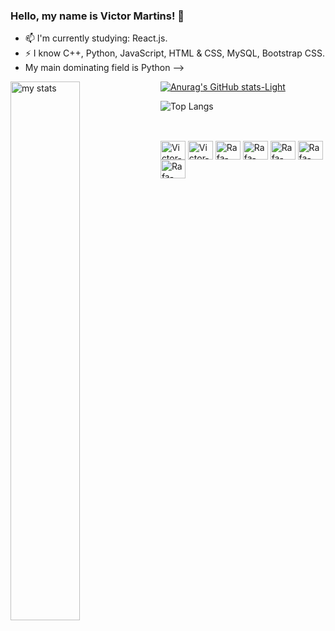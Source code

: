 ### Hello, my name is Victor Martins! 🕺

- 📫 I'm currently studying: React.js.
- ⚡ I know C++, Python, JavaScript, HTML & CSS, MySQL, Bootstrap CSS.
- My main dominating field is Python
-->

<img alt = "my stats" align = "left" width = "47%" src = "https://github-readme-stats.vercel.app/api?username=EmperorOfCoding&show_icons=true&theme=radical#gh-dark-mode-only)](https://github.com/anuraghazra/github-readme-stats#gh-dark-mode-only"/>

[![Anurag's GitHub stats-Light](https://github-readme-stats.vercel.app/api?username=EmperorOfCoding&show_icons=true&theme=default#gh-light-mode-only)](https://github.com/anuraghazra/github-readme-stats#gh-light-mode-only)

![Top Langs](https://github-readme-stats.vercel.app/api/top-langs/?username=EmperorOfCoding&size_weight=0.5&count_weight=0.5&theme=radical)

##

<div style = "display: inline_block"> <br>
  <img align="center" alt="Victor-Cpp" height="30" width="40" src = "https://cdn.jsdelivr.net/gh/devicons/devicon@latest/icons/cplusplus/cplusplus-original.svg">
  <img align="center" alt="Victor-Html" height="30" width="40" src = "https://cdn.jsdelivr.net/gh/devicons/devicon@latest/icons/html5/html5-original.svg">
  <img align="center" alt="Rafa-Css" height="30" width="40" src = "https://cdn.jsdelivr.net/gh/devicons/devicon@latest/icons/css3/css3-original.svg">
  <img align="center" alt="Rafa-Css" height="30" width="40" src = "https://cdn.jsdelivr.net/gh/devicons/devicon@latest/icons/javascript/javascript-original.svg">
  <img align="center" alt="Rafa-Css" height="30" width="40" src = "https://cdn.jsdelivr.net/gh/devicons/devicon@latest/icons/python/python-original.svg">
  <img align="center" alt="Rafa-Css" height="30" width="40" src = "https://cdn.jsdelivr.net/gh/devicons/devicon@latest/icons/react/react-original.svg">
  <img align="center" alt="Rafa-Css" height="30" width="40" src = "https://cdn.jsdelivr.net/gh/devicons/devicon@latest/icons/mysql/mysql-plain-wordmark.svg">
</div>





    
